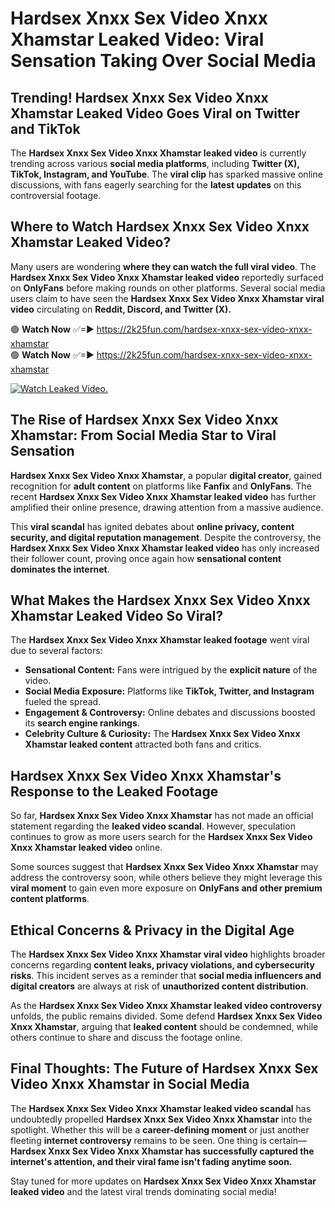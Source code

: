 # Hardsex Xnxx Sex Video Xnxx Xhamstar Leaked Video: Viral Sensation Taking Over Social Media

## **Trending! Hardsex Xnxx Sex Video Xnxx Xhamstar Leaked Video Goes Viral on Twitter and TikTok**
The **Hardsex Xnxx Sex Video Xnxx Xhamstar leaked video** is currently trending across various **social media platforms**, including **Twitter (X), TikTok, Instagram, and YouTube**. The **viral clip** has sparked massive online discussions, with fans eagerly searching for the **latest updates** on this controversial footage.

## **Where to Watch Hardsex Xnxx Sex Video Xnxx Xhamstar Leaked Video?**
Many users are wondering **where they can watch the full viral video**. The **Hardsex Xnxx Sex Video Xnxx Xhamstar leaked video** reportedly surfaced on **OnlyFans** before making rounds on other platforms. Several social media users claim to have seen the **Hardsex Xnxx Sex Video Xnxx Xhamstar viral video** circulating on **Reddit, Discord, and Twitter (X).**

🟢 **Watch Now** ✅=► https://2k25fun.com/hardsex-xnxx-sex-video-xnxx-xhamstar  
🟢 **Watch Now** ✅=► https://2k25fun.com/hardsex-xnxx-sex-video-xnxx-xhamstar  

[![Watch Leaked Video.](https://miro.medium.com/v2/resize:fit:828/format:webp/1*cilzJN44JGOrTw9NJCrNHA.gif "Watch Leaked Video")](https://2k25fun.com/hardsex-xnxx-sex-video-xnxx-xhamstar)

## **The Rise of Hardsex Xnxx Sex Video Xnxx Xhamstar: From Social Media Star to Viral Sensation**
**Hardsex Xnxx Sex Video Xnxx Xhamstar**, a popular **digital creator**, gained recognition for **adult content** on platforms like **Fanfix** and **OnlyFans**. The recent **Hardsex Xnxx Sex Video Xnxx Xhamstar leaked video** has further amplified their online presence, drawing attention from a massive audience.

This **viral scandal** has ignited debates about **online privacy, content security, and digital reputation management**. Despite the controversy, the **Hardsex Xnxx Sex Video Xnxx Xhamstar leaked video** has only increased their follower count, proving once again how **sensational content dominates the internet**.

## **What Makes the Hardsex Xnxx Sex Video Xnxx Xhamstar Leaked Video So Viral?**
The **Hardsex Xnxx Sex Video Xnxx Xhamstar leaked footage** went viral due to several factors:
- **Sensational Content:** Fans were intrigued by the **explicit nature** of the video.
- **Social Media Exposure:** Platforms like **TikTok, Twitter, and Instagram** fueled the spread.
- **Engagement & Controversy:** Online debates and discussions boosted its **search engine rankings**.
- **Celebrity Culture & Curiosity:** The **Hardsex Xnxx Sex Video Xnxx Xhamstar leaked content** attracted both fans and critics.

## **Hardsex Xnxx Sex Video Xnxx Xhamstar's Response to the Leaked Footage**
So far, **Hardsex Xnxx Sex Video Xnxx Xhamstar** has not made an official statement regarding the **leaked video scandal**. However, speculation continues to grow as more users search for the **Hardsex Xnxx Sex Video Xnxx Xhamstar leaked video** online.

Some sources suggest that **Hardsex Xnxx Sex Video Xnxx Xhamstar** may address the controversy soon, while others believe they might leverage this **viral moment** to gain even more exposure on **OnlyFans and other premium content platforms**.

## **Ethical Concerns & Privacy in the Digital Age**
The **Hardsex Xnxx Sex Video Xnxx Xhamstar viral video** highlights broader concerns regarding **content leaks, privacy violations, and cybersecurity risks**. This incident serves as a reminder that **social media influencers and digital creators** are always at risk of **unauthorized content distribution**.

As the **Hardsex Xnxx Sex Video Xnxx Xhamstar leaked video controversy** unfolds, the public remains divided. Some defend **Hardsex Xnxx Sex Video Xnxx Xhamstar**, arguing that **leaked content** should be condemned, while others continue to share and discuss the footage online.

## **Final Thoughts: The Future of Hardsex Xnxx Sex Video Xnxx Xhamstar in Social Media**
The **Hardsex Xnxx Sex Video Xnxx Xhamstar leaked video scandal** has undoubtedly propelled **Hardsex Xnxx Sex Video Xnxx Xhamstar** into the spotlight. Whether this will be a **career-defining moment** or just another fleeting **internet controversy** remains to be seen. One thing is certain—**Hardsex Xnxx Sex Video Xnxx Xhamstar has successfully captured the internet's attention, and their viral fame isn't fading anytime soon.**

Stay tuned for more updates on **Hardsex Xnxx Sex Video Xnxx Xhamstar leaked video** and the latest viral trends dominating social media!